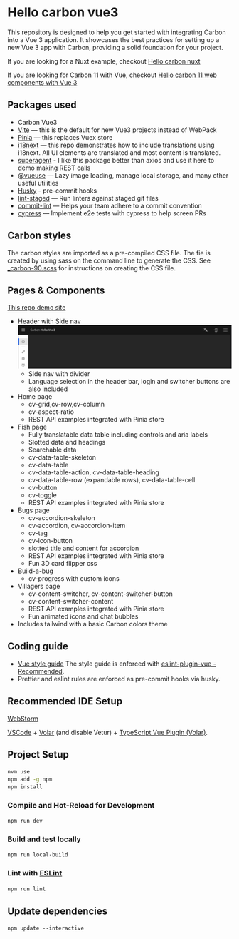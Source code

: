 # Hello carbon vue3

This repository is designed to help you get started with integrating Carbon into a Vue 3 application. It showcases the best
practices for setting up a new Vue 3 app with Carbon, providing a solid foundation for your project.

If you are looking for a Nuxt example, checkout [Hello carbon nuxt](https://github.com/davidnixon/hello-carbon-nuxt)

If you are looking for Carbon 11 with Vue,
checkout [Hello carbon 11 web components with Vue 3](https://github.com/davidnixon/hello-carbon11-vue3/tree/main?tab=readme-ov-file)

## Packages used

- Carbon Vue3
- [Vite](https://vitejs.dev/) — this is the default for new Vue3 projects instead of WebPack
- [Pinia](https://pinia.vuejs.org/) — this replaces Vuex store
- [i18next](https://www.i18next.com/) — this repo demonstrates how to include translations using i18next. All UI
  elements are translated and most content is translated.
- [superagent](https://www.npmjs.com/package/superagent) - I like this package better than axios and use it here to demo
  making REST calls
- [@vueuse](https://vueuse.org/) — Lazy image loading, manage local storage, and many other useful utilities
- [Husky](https://www.npmjs.com/package/husky) - pre-commit hooks
- [lint-staged](https://www.npmjs.com/package/lint-staged) — Run linters against staged git files
- [commit-lint](https://commitlint.js.org/#/) — Helps your team adhere to a commit convention
- [cypress](https://www.cypress.io/) — Implement e2e tests with cypress to help screen PRs

## Carbon styles

The carbon styles are imported as a pre-compiled CSS file. The fie is created by using sass on the command line to
generate the CSS.
See [\_carbon-90.scss](./src/styles/_carbon-90.scss) for instructions on creating the CSS file.

## Pages & Components

[This repo demo site](https://ibm.github.io/hello-carbon-vue3/)

- Header with Side nav ![header](docs/header-bar.jpg)
  - Side nav with divider
  - Language selection in the header bar, login and switcher buttons are also included
- Home page
  - cv-grid,cv-row,cv-column
  - cv-aspect-ratio
  - REST API examples integrated with Pinia store
- Fish page
  - Fully translatable data table including controls and aria labels
  - Slotted data and headings
  - Searchable data
  - cv-data-table-skeleton
  - cv-data-table
  - cv-data-table-action, cv-data-table-heading
  - cv-data-table-row (expandable rows), cv-data-table-cell
  - cv-button
  - cv-toggle
  - REST API examples integrated with Pinia store
- Bugs page
  - cv-accordion-skeleton
  - cv-accordion, cv-accordion-item
  - cv-tag
  - cv-icon-button
  - slotted title and content for accordion
  - REST API examples integrated with Pinia store
  - Fun 3D card flipper css
- Build-a-bug
  - cv-progress with custom icons
- Villagers page
  - cv-content-switcher, cv-content-switcher-button
  - cv-content-switcher-content
  - REST API examples integrated with Pinia store
  - Fun animated icons and chat bubbles
- Includes tailwind with a basic Carbon colors theme

## Coding guide

- [Vue style guide](https://vuejs.org/style-guide/) The style guide is enforced
  with [eslint-plugin-vue - Recommended](https://eslint.vuejs.org/rules/#priority-c-recommended-potentially-dangerous-patterns).
- Prettier and eslint rules are enforced as pre-commit hooks via husky.

## Recommended IDE Setup

[WebStorm](https://www.jetbrains.com/webstorm/)

[VSCode](https://code.visualstudio.com/) + [Volar](https://marketplace.visualstudio.com/items?itemName=Vue.volar) (and
disable
Vetur) + [TypeScript Vue Plugin (Volar)](https://marketplace.visualstudio.com/items?itemName=Vue.vscode-typescript-vue-plugin).

## Project Setup

```sh
nvm use
npm add -g npm
npm install
```

### Compile and Hot-Reload for Development

```sh
npm run dev
```

### Build and test locally

```sh
npm run local-build
```

### Lint with [ESLint](https://eslint.org/)

```sh
npm run lint
```

## Update dependencies

```shell
npm update --interactive
```
